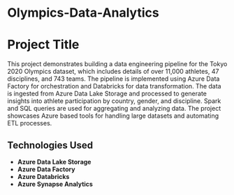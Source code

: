 # Olympics-Data-Analytics

# Project Title

This project demonstrates building a data engineering pipeline for the Tokyo 2020 Olympics dataset, which includes details of over 11,000 athletes, 47 disciplines, and 743 teams. The pipeline is implemented using Azure Data Factory for orchestration and Databricks for data transformation. The data is ingested from Azure Data Lake Storage and processed to generate insights into athlete participation by country, gender, and discipline. Spark and SQL queries are used for aggregating and analyzing data. The project showcases Azure based tools for handling large datasets and automating ETL processes.

## Technologies Used

- **Azure Data Lake Storage**
- **Azure Data Factory**
- **Azure Databricks**
- **Azure Synapse Analytics**
